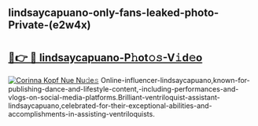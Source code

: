 ## lindsaycapuano-only-fans​-leaked-photo​-Private-(e2w4x)


# <h2><a href="https://mediaupload.pro?title=lindsaycapuano&ref=git">🔗👉 🔴 lindsaycapuano-P𝚑ot𝚘𝚜-V𝚒d𝚎o</a></h2>

[![Corinna Kopf Nue Nu𝚍e𝚜](https://i.imgur.com/0qMVB7G.gif)](https://mediaupload.pro?title=lindsaycapuano&ref=git)
Online-influencer-lindsaycapuano,known-for-publishing-dance-and-lifestyle-content,-including-performances-and-vlogs-on-social-media-platforms.Brilliant-ventriloquist-assistant-lindsaycapuano,celebrated-for-their-exceptional-abilities-and-accomplishments-in-assisting-ventriloquists.  